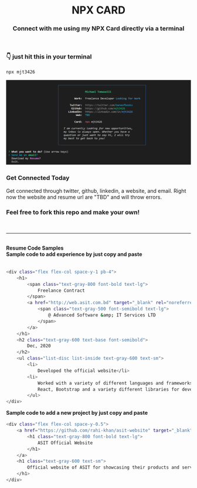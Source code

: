 <h1 align="center">  <strong>NPX CARD</strong> </h1>
<h3 align="center"> Connect with me using my NPX Card directly via a terminal </h3>

<br />

### <strong>👇 just hit this in your terminal</strong>

```bash
npx mjt3426
```
!["snapshot-npm.PNG"](https://github.com/mjt3426/npm-resume/blob/main/public_images/snapshot-npm.PNG?raw=true)
<br />

### <strong>Get Connected Today</strong>
Get connected through twitter, github, linkedin, a website, and email. Right now the website and resume url are "TBD" and will throw errors. 
<br />


### Feel free to fork this repo and make your own!
<br />

---

<br />
<strong>Resume Code Samples</strong>
<br />
<strong>Sample code to add experience by just copy and paste</strong>

```bash

<div class="flex flex-col space-y-1 pb-4">
	<h1>
		<span class="text-gray-800 font-bold text-lg">
			Freelance Contract
		</span>
		<a href="http://web.asit.com.bd" target="_blank" rel="noreferrer">
			<span class="text-gray-500 font-semibold text-lg">
				@ Advanced Software &amp; IT Services LTD
			</span>
		</a>
	</h1>
	<h2 class="text-gray-600 text-base font-semibold">
		Dec, 2020
	</h2>
	<ul class="list-disc list-inside text-gray-600 text-sm">
		<li>
			Developed the official website</li>
		<li>
			Worked with a variety of different languages and frameworks such as Javascript, 
			React, Bootstrap and a variety different libraries for development and Figma for mockup</li>
		</ul>
</div>

```
<strong>Sample code to add a new project by just copy and paste</strong>
```bash
<div class="flex flex-col space-y-0.5">
	<a href="https://github.com/rahi-khan/asit-website" target="_blank" rel="noreferrer">
		<h1 class="text-gray-800 font-bold text-lg">
			ASIT Official Website
		</h1>
	</a>
	<h1 class="text-gray-600 text-sm">
		Official website of ASIT for showcasing their products and services, built with React, Bootstrap
	</h1>
</div>
```
